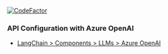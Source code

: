 [![CodeFactor](https://www.codefactor.io/repository/github/leechanwoo-kor/langchain-aoai/badge)](https://www.codefactor.io/repository/github/leechanwoo-kor/langchain-aoai)

### API Configuration with Azure OpenAI

- [LangChain > Components > LLMs > Azure OpenAI](https://python.langchain.com/docs/integrations/llms/azure_openai)
